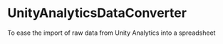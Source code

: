 # UnityAnalyticsDataConverter
To ease the import of raw data from Unity Analytics into a spreadsheet

